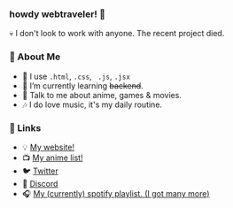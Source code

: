 ### howdy webtraveler! 👋
💀 I don't look to work with anyone. The recent project died.

### 🤵 About Me
- 🤔 I use ```.html```, ```.css```, ``` .js```, ```.jsx```
- 🌱 I’m currently learning ~~backend~~.
- 💬 Talk to me about anime, games & movies.
- 🎶 I do love music, it's my daily routine.

### 🔌 Links
- 💡 <a href="https://sharosky.wtf">My website!</a>
- 📺 <a href="https://anilist.co/user/sharosky/animelist">My anime list!</a>
- 🐦 <a href="https://twitter.com/sharoskyy">Twitter</a>
- 💬 <a href="https://discord.com/users/413326085065801729">Discord</a>
- 🎧 <a href="https://open.spotify.com/playlist/42ITUAilzmDdVpxdzLOX1D?si=QyReGNiURfGUDDn-kUIijA">My (currently) spotify playlist. (I got many more)</a>
